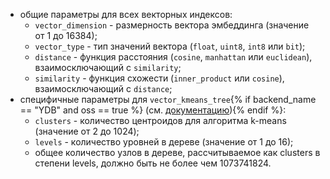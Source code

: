   * общие параметры для всех векторных индексов:
    * `vector_dimension` - размерность вектора эмбеддинга (значение от 1 до 16384);
    * `vector_type` - тип значений вектора (`float`, `uint8`, `int8` или `bit`);
    * `distance` - функция расстояния (`cosine`, `manhattan` или `euclidean`), взаимосключающий с `similarity`;
    * `similarity` - функция схожести (`inner_product` или `cosine`), взаимосключающий с `distance`;
  * специфичные параметры для `vector_kmeans_tree`{% if backend_name == "YDB" and oss == true %} (см. [документацию](../../../../dev/vector-indexes.md#kmeans-tree-type)){% endif %}:
    * `clusters` - количество центроидов для алгоритма k-means (значение от 2 до 1024);
    * `levels` - количество уровней в дереве (значение от 1 до 16);
    * общее количество узлов в дереве, рассчитываемое как clusters в степени levels, должно быть не более чем 1073741824.
